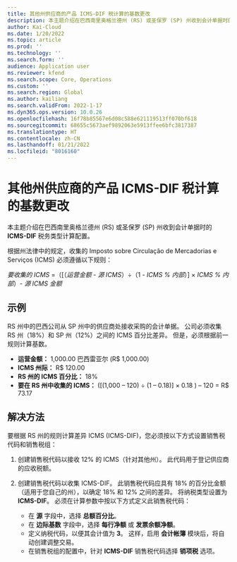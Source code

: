 ```yaml
---
title: 其他州供应商的产品 ICMS-DIF 税计算的基数更改
description: 本主题介绍在巴西南里奥格兰德州 (RS) 或圣保罗 (SP) 州收到会计单据时的 ICMS-DIF 税务类型计算配置。
author: Kai-Cloud
ms.date: 1/20/2022
ms.topic: article
ms.prod: ''
ms.technology: ''
ms.search.form: ''
audience: Application user
ms.reviewer: kfend
ms.search.scope: Core, Operations
ms.custom: ''
ms.search.region: Global
ms.author: kailiang
ms.search.validFrom: 2022-1-17
ms.dyn365.ops.version: 10.0.26
ms.openlocfilehash: 16f78b85567e6d08c588e621119513ff070bf618
ms.sourcegitcommit: 68655c5673aef9892063e5913ffee6bfc3817387
ms.translationtype: HT
ms.contentlocale: zh-CN
ms.lasthandoff: 01/21/2022
ms.locfileid: "8016160"
---
```

# <a name="basis-change-in-icms-dif-tax-calculations-for-products-from-suppliers-in-other-states"></a>其他州供应商的产品 ICMS-DIF 税计算的基数更改

本主题介绍在巴西南里奥格兰德州 (RS) 或圣保罗 (SP) 州收到会计单据时的 **ICMS-DIF** 税务类型计算配置。

根据州法律中的规定，收集的 Imposto sobre Circulação de Mercadorias e Serviços (ICMS) 必须遵循以下规则：

*要收集的 ICMS* =（[（*运营金额* - *源 ICMS*）÷（1 - *ICMS % 内部*）] × *ICMS % 内部*）- *源 ICMS 金额*

## <a name="example"></a>示例

RS 州中的巴西公司从 SP 州中的供应商处接收采购的会计单据。 公司必须收集 RS 州（18%）和 SP 州（12%）之间的 ICMS 百分比差异。 但是，必须根据前一规则计算基数。

- **运营金额：** 1,000.00 巴西雷亚尔 (R$ 1,000.00)
- **ICMS 州际：** R$ 120.00
- **RS 州的 ICMS 百分比：** 18%
- **要在 RS 州中收集的 ICMS：** (\[(1,000 – 120) ÷ (1 – 0.18)\] × 0.18 ) – 120 = R$ 73.17 

## <a name="resolution"></a>解决方法

要根据 RS 州的规则计算差异 ICMS (ICMS-DIF)，您必须按以下方式设置销售税代码和销售税组：

1. 创建销售税代码以接收 12% 的 ICMS（针对其他州）。 此代码用于登记供应商的应收税额。
2. 创建销售税代码以收集 ICMS-DIF。 此销售税代码应具有 18% 的百分比金额（适用于您自己的州），以确定 18% 和 12% 之间的差异。 将纳税类型设置为 **ICMS-DIF**。 必须在计算参数中按以下方式定义此销售税代码：

    - 在 **源** 字段中，选择 **总额百分比**。
    - 在 **边际基数** 字段中，选择 **每行净额** 或 **发票余额净额**。
    - 定义纳税代码，以便其会计值为 **3**。 这样，启用 **会计帐簿** 模块后，将自动创建调整交易。
    - 在销售税组的配置中，针对 **ICMS-DIF** 销售税代码选择 **销项税** 选项。
